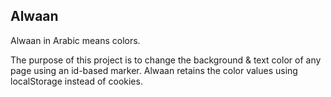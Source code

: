 ## Alwaan

Alwaan in Arabic means colors. 

 The purpose of this project is to change the background & text color of any page using an id-based marker. Alwaan retains the color values using localStorage instead of cookies.
